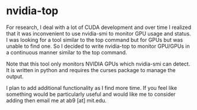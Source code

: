 nvidia-top
==========

For research, I deal with a lot of CUDA development and over time I realized that it was inconvenient to use nvidia-smi to monitor GPU usage and status. I was looking for a tool similar to the top command but for GPUs but was unable to find one. So I decided to write nvidia-top to monitor GPU/GPUs in a continuous manner similar to the top command.

Note that this tool only monitors NVIDIA GPUs which nvidia-smi can detect. It is written in python and requires the curses package to manage the output.

I plan to add additional functionality as I find more time. If you feel like something would be particularly useful and would like me to consider adding then email me at ab9 [at] mit.edu.